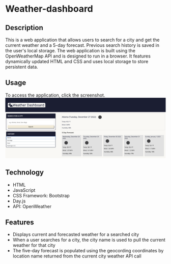 # Weather-dashboard
## Description
This is a web application that allows users to search for a city and get the current weather and a 5-day forecast. Previous search history is saved in the user's local storage.
The web application is built using the OpenWeatherMap API and is designed to run in a browser. It features dynamically updated HTML and CSS and uses local storage to store persistent data. 
## Usage
To access the application, click the screenshot.
[![weather-dashboard-screenshot](Assets/images/screenshot-weather-dashboard.png)](https://oliviasylee.github.io/weather-dashboard/)

## Technology
- HTML
- JavaScript
- CSS Framework: Bootstrap
- Day.js
- API: OpenWeather
## Features
- Displays current and forecasted weather for a searched city
- When a user searches for a city, the city name is used to pull the current weather for that city
- The five-day forecast is populated using the geocording coordinates by location name returned from the current city weather API call